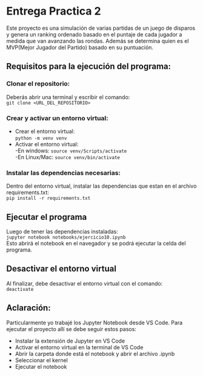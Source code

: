 # Entrega Practica 2
Este proyecto es una simulación de varias partidas de un juego de disparos y genera un ranking ordenado basado en el puntaje de cada jugador a medida que van avanzando las rondas. Además se determina quien es el MVP(Mejor Jugador del Partido) basado en su puntuación. <br />

## **Requisitos para la ejecución del programa:**
### **Clonar el repositorio:** 
Deberás abrir una terminal y escribir el comando: <br />
    `git clone <URL_DEL_REPOSITORIO>`

### **Crear y activar un entorno virtual:**
* Crear el entorno virtual:  
    `python -m venv venv`
* Activar el entorno virtual:  
    -En windows:  `source venv/Scripts/activate` <br />
    -En Linux/Mac:  `source venv/bin/activate`

### **Instalar las dependencias necesarias:**
Dentro del entorno virtual, instalar las dependencias que estan en el archivo requirements.txt:  <br />
    `pip install -r requirements.txt`

## **Ejecutar el programa**
Luego de tener las dependencias instaladas: <br />
    `jupyter notebook notebooks/ejercicio10.ipynb` <br />
Esto abrirá el notebook en el navegador y se podrá ejecutar la celda del programa.

## **Desactivar el entorno virtual**
Al finalizar, debe desactivar el entorno virtual con el comando: <br/>
    `deactivate`

## **Aclaración:**
Particularmente yo trabajé los Jupyter Notebook desde VS Code. Para ejecutar el proyecto allí se debe seguir estos pasos:
* Instalar la extensión de Jupyter en VS Code
* Activar el entorno virtual en la terminal de VS Code
* Abrir la carpeta donde está el notebook y abrir el archivo .ipynb
* Seleccionar el kernel 
* Ejecutar el notebook